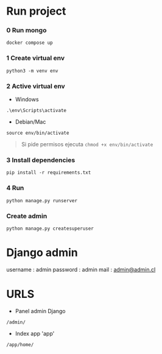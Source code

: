 # Run project 

### 0 Run mongo

```
docker compose up 
```

### 1 Create virtual env 
```
python3 -m venv env
```

### 2 Active virtual env

- Windows 
```
.\env\Scripts\activate
```

- Debian/Mac
```
source env/bin/activate
```

> Si pide permisos ejecuta `chmod +x env/bin/activate`


### 3 Install dependencies

```
pip install -r requirements.txt
```

### 4 Run 
```
python manage.py runserver
```

### Create admin 

```
python manage.py createsuperuser
```

# Django admin

username : admin
password : admin 
mail : admin@admin.cl


# URLS 

- Panel admin Django
```
/admin/
```

- Index app 'app'
```
/app/home/
```
